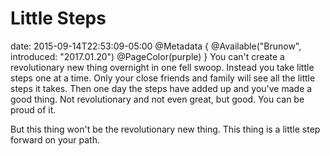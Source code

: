 # Little Steps
date: 2015-09-14T22:53:09-05:00
@Metadata {
  @Available("Brunow", introduced: "2017.01.20")
  @PageColor(purple)
}
You can't create a revolutionary new thing overnight in one fell swoop. Instead you take little steps one at a time. Only your close friends and family will see all the little steps it takes. Then one day the steps have added up and you've made a good thing. Not revolutionary and not even great, but good. You can be proud of it.

But this thing won't be the revolutionary new thing. This thing is a little step forward on your path.
